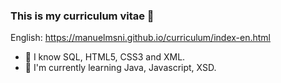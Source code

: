 ### This is my curriculum vitae 📝

English: https://manuelmsni.github.io/curriculum/index-en.html
    
- 📖 I know SQL, HTML5, CSS3 and XML.
- 🌱 I'm currently learning Java, Javascript, XSD.

